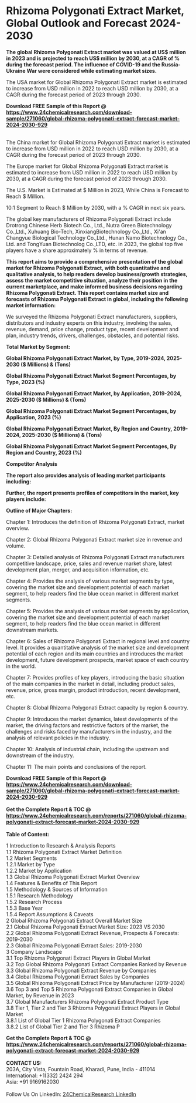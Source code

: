 <h1>Rhizoma Polygonati Extract Market, Global Outlook and Forecast 2024-2030</h1><p><strong>The global Rhizoma Polygonati Extract market was valued at US$ million in 2023 and is projected to reach US$ million by 2030, at a CAGR of % during the forecast period. The influence of COVID-19 and the Russia-Ukraine War were considered while estimating market sizes.</strong></p><p>
</p><p>The USA market for Global Rhizoma Polygonati Extract market is estimated to increase from USD million in 2022 to reach USD million by 2030, at a CAGR during the forecast period of 2023 through 2030.</p><div><b>Download FREE Sample of this Report @ 
            <a href="https://www.24chemicalresearch.com/download-sample/271060/global-rhizoma-polygonati-extract-forecast-market-2024-2030-929">
            https://www.24chemicalresearch.com/download-sample/271060/global-rhizoma-polygonati-extract-forecast-market-2024-2030-929</a></b></div><br><p>
</p><p>The China market for Global Rhizoma Polygonati Extract market is estimated to increase from USD million in 2022 to reach USD million by 2030, at a CAGR during the forecast period of 2023 through 2030.</p><p>
</p><p>The Europe market for Global Rhizoma Polygonati Extract market is estimated to increase from USD million in 2022 to reach USD million by 2030, at a CAGR during the forecast period of 2023 through 2030.</p><p>
</p><p>The U.S. Market is Estimated at $ Million in 2023, While China is Forecast to Reach $ Million.</p><p>
10:1 Segment to Reach $ Million by 2030, with a % CAGR in next six years.</p><p>
The global key manufacturers of Rhizoma Polygonati Extract include Drotrong Chinese Herb Biotech Co., Ltd., Nutra Green Biotechnology Co.,Ltd., Xuhuang Bio-Tech, XinxiangBiotechnology Co.,Ltd., Xi'an Changyue Biological Technology Co.,Ltd., Hunan Namo Biotechnology Co., Ltd. and TongYuan Biotechnolog Co.,LTD, etc. in 2023, the global top five players have a share approximately % in terms of revenue.</p><p>
<strong>This report aims to provide a comprehensive presentation of the global market for Rhizoma Polygonati Extract, with both quantitative and qualitative analysis, to help readers develop business/growth strategies, assess the market competitive situation, analyze their position in the current marketplace, and make informed business decisions regarding Rhizoma Polygonati Extract. This report contains market size and forecasts of Rhizoma Polygonati Extract in global, including the following market information:</strong></p><p>
</p><p>
</p><p>We surveyed the Rhizoma Polygonati Extract manufacturers, suppliers, distributors and industry experts on this industry, involving the sales, revenue, demand, price change, product type, recent development and plan, industry trends, drivers, challenges, obstacles, and potential risks.</p><p>
<strong>Total Market by Segment:</strong></p><p>
<strong>Global Rhizoma Polygonati Extract Market, by Type, 2019-2024, 2025-2030 ($ Millions) &amp; (Tons)</strong></p><p>
<strong>Global Rhizoma Polygonati Extract Market Segment Percentages, by Type, 2023 (%)</strong></p><p>
</p><p>
<strong>Global Rhizoma Polygonati Extract Market, by Application, 2019-2024, 2025-2030 ($ Millions) &amp; (Tons)</strong></p><p>
<strong>Global Rhizoma Polygonati Extract Market Segment Percentages, by Application, 2023 (%)</strong></p><p>
</p><p>
<strong>Global Rhizoma Polygonati Extract Market, By Region and Country, 2019-2024, 2025-2030 ($ Millions) &amp; (Tons)</strong></p><p>
<strong>Global Rhizoma Polygonati Extract Market Segment Percentages, By Region and Country, 2023 (%)</strong></p><p>
</p><p>
	</p><p>
<strong>Competitor Analysis</strong></p><p>
<strong>The report also provides analysis of leading market participants including:</strong></p><p>
</p><p>
<strong>Further, the report presents profiles of competitors in the market, key players include:</strong></p><p>
</p><p>
<strong>Outline of Major Chapters:</strong></p><p>
</p><p>Chapter 1: Introduces the definition of Rhizoma Polygonati Extract, market overview.</p><p>
Chapter 2: Global Rhizoma Polygonati Extract market size in revenue and volume.</p><p>
Chapter 3: Detailed analysis of Rhizoma Polygonati Extract manufacturers competitive landscape, price, sales and revenue market share, latest development plan, merger, and acquisition information, etc.</p><p>
Chapter 4: Provides the analysis of various market segments by type, covering the market size and development potential of each market segment, to help readers find the blue ocean market in different market segments.</p><p>
Chapter 5: Provides the analysis of various market segments by application, covering the market size and development potential of each market segment, to help readers find the blue ocean market in different downstream markets.</p><p>
Chapter 6: Sales of Rhizoma Polygonati Extract in regional level and country level. It provides a quantitative analysis of the market size and development potential of each region and its main countries and introduces the market development, future development prospects, market space of each country in the world.</p><p>
Chapter 7: Provides profiles of key players, introducing the basic situation of the main companies in the market in detail, including product sales, revenue, price, gross margin, product introduction, recent development, etc.</p><p>
Chapter 8: Global Rhizoma Polygonati Extract capacity by region &amp; country.</p><p>
Chapter 9: Introduces the market dynamics, latest developments of the market, the driving factors and restrictive factors of the market, the challenges and risks faced by manufacturers in the industry, and the analysis of relevant policies in the industry.</p><p>
Chapter 10: Analysis of industrial chain, including the upstream and downstream of the industry.</p><p>
Chapter 11: The main points and conclusions of the report.</p><div><b>Download FREE Sample of this Report @ 
            <a href="https://www.24chemicalresearch.com/download-sample/271060/global-rhizoma-polygonati-extract-forecast-market-2024-2030-929">
            https://www.24chemicalresearch.com/download-sample/271060/global-rhizoma-polygonati-extract-forecast-market-2024-2030-929</a></b></div><br><div><b>Get the Complete Report & TOC @ 
            <a href="https://www.24chemicalresearch.com/reports/271060/global-rhizoma-polygonati-extract-forecast-market-2024-2030-929">
            https://www.24chemicalresearch.com/reports/271060/global-rhizoma-polygonati-extract-forecast-market-2024-2030-929</a></b></div><br>
            <b>Table of Content:</b><p>1 Introduction to Research & Analysis Reports<br />
    1.1 Rhizoma Polygonati Extract Market Definition<br />
    1.2 Market Segments<br />
        1.2.1 Market by Type<br />
        1.2.2 Market by Application<br />
    1.3 Global Rhizoma Polygonati Extract Market Overview<br />
    1.4 Features & Benefits of This Report<br />
    1.5 Methodology & Sources of Information<br />
        1.5.1 Research Methodology<br />
        1.5.2 Research Process<br />
        1.5.3 Base Year<br />
        1.5.4 Report Assumptions & Caveats<br />
2 Global Rhizoma Polygonati Extract Overall Market Size<br />
    2.1 Global Rhizoma Polygonati Extract Market Size: 2023 VS 2030<br />
    2.2 Global Rhizoma Polygonati Extract Revenue, Prospects & Forecasts: 2019-2030<br />
    2.3 Global Rhizoma Polygonati Extract Sales: 2019-2030<br />
3 Company Landscape<br />
    3.1 Top Rhizoma Polygonati Extract Players in Global Market<br />
    3.2 Top Global Rhizoma Polygonati Extract Companies Ranked by Revenue<br />
    3.3 Global Rhizoma Polygonati Extract Revenue by Companies<br />
    3.4 Global Rhizoma Polygonati Extract Sales by Companies<br />
    3.5 Global Rhizoma Polygonati Extract Price by Manufacturer (2019-2024)<br />
    3.6 Top 3 and Top 5 Rhizoma Polygonati Extract Companies in Global Market, by Revenue in 2023<br />
    3.7 Global Manufacturers Rhizoma Polygonati Extract Product Type<br />
    3.8 Tier 1, Tier 2 and Tier 3 Rhizoma Polygonati Extract Players in Global Market<br />
        3.8.1 List of Global Tier 1 Rhizoma Polygonati Extract Companies<br />
        3.8.2 List of Global Tier 2 and Tier 3 Rhizoma P</p><div><b>Get the Complete Report & TOC @ 
            <a href="https://www.24chemicalresearch.com/reports/271060/global-rhizoma-polygonati-extract-forecast-market-2024-2030-929">
            https://www.24chemicalresearch.com/reports/271060/global-rhizoma-polygonati-extract-forecast-market-2024-2030-929</a></b></div><br><b>CONTACT US:</b><br>
            203A, City Vista, Fountain Road, Kharadi, Pune, India - 411014<br>
            International: +1(332) 2424 294<br>
            Asia: +91 9169162030 <br><br>
            Follow Us On LinkedIn: <a href="https://www.linkedin.com/company/24chemicalresearch/">24ChemicalResearch LinkedIn</a>